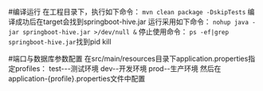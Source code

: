 #编译运行
在工程目录下，执行如下命令：
`mvn clean package -DskipTests`
编译成功后在target会找到springboot-hive.jar
运行采用如下命令：
`nohup java -jar springboot-hive.jar >/dev/null &` 
停止使用命令： `ps -ef|grep springboot-hive.jar`找到pid kill

#端口与数据库参数配置
在src/main/resources目录下application.properties指定profiles：
test---测试环境
dev--开发环境
prod--生产环境
然后在application-{profile}.properties文件中配置
